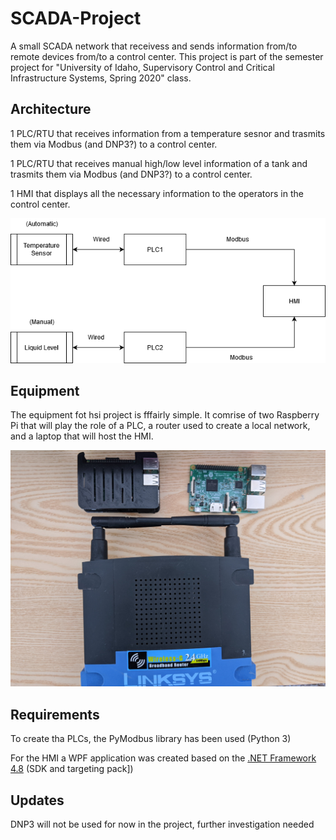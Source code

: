 # SCADA-Project
A small SCADA network that receivess and sends information from/to remote devices from/to a control center. This project is part of the semester project for "University of Idaho, Supervisory Control and Critical Infrastructure Systems, Spring 2020" class.

## Architecture

1 PLC/RTU that receives information from a temperature sesnor and trasmits them via Modbus (and DNP3?) to a control center.

1 PLC/RTU that receives manual high/low level information of a tank and trasmits them via Modbus (and DNP3?) to a control center.

1 HMI that displays all the necessary information to the operators in the control center.

![alt text](https://github.com/georgemakrakis/SCADA-Project/blob/master/images/SCADA_Project_Architecture.png?raw=true)

## Equipment

The equipment fot hsi project is fffairly simple. It comrise of two 
Raspberry Pi that will play the role of a PLC, a router used to create a 
local network, and a laptop that will host the HMI.

![alt text](https://github.com/georgemakrakis/SCADA-Project/blob/master/images/Equipment.jpg?raw=true)

## Requirements

To create tha PLCs, the PyModbus library has been used (Python 3)

For the HMI a WPF application was created based on the [.NET Framework 4.8](https://github.com/georgemakrakis/SCADA-Project/blob/master/HMI/App.config) (SDK and targeting pack])

## Updates

DNP3 will not be used for now in the project, further investigation needed



